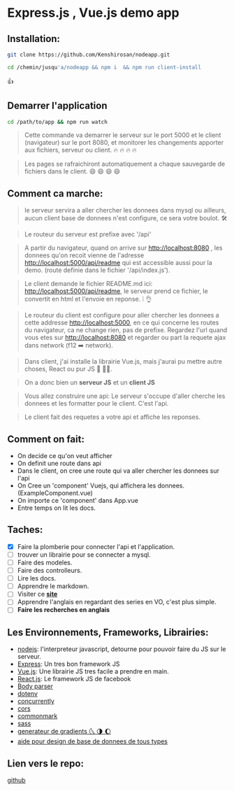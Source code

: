 # Express.js , Vue.js demo app

## Installation:

```bash
git clone https://github.com/Kenshirosan/nodeapp.git
```

```bash
cd /chemin/jusqu'a/nodeapp && npm i  && npm run client-install
```

👍

## Demarrer l'application

```bash
cd /path/to/app && npm run watch
```

> Cette commande va demarrer le serveur sur le port 5000 et le client (navigateur) sur le port 8080, et monitorer les changements apporter aux fichiers, serveur ou client. 🔥 🔥 🔥 🔥

> Les pages se rafraichiront automatiquement a chaque sauvegarde de fichiers dans le client. 😄 😄 😄 😄

## Comment ca marche:

> le serveur servira a aller chercher les donnees dans mysql ou ailleurs, aucun client base de donnees n'est configure, ce sera votre boulot. 🛠

> Le routeur du serveur est prefixe avec '/api'

> A partir du navigateur, quand on arrive sur [http://localhost:8080](http://localhost:8080) , les donnees qu'on recoit vienne de l'adresse [http://localhost:5000/api/readme](http://localhost:5000/api/readme) qui est accessible aussi pour la demo. (route definie dans le fichier '/api/index.js').

> Le client demande le fichier README.md ici: [http://localhost:5000/api/readme](http://localhost:5000/api/readme), le serveur prend ce fichier, le convertit en html et l'envoie en reponse. ❕ 👌

> Le routeur du client est configure pour aller chercher les donnees a cette addresse [http://localhost:5000](http://localhost:5000), en ce qui concerne les routes du navigateur, ca ne change rien, pas de prefixe. Regardez l'url quand vous etes sur [http://localhost:8080](http://localhost:8080) et regarder ou part la requete ajax dans network (f12 ➡️ network).

> Dans client, j'ai installe la librairie Vue.js, mais j'aurai pu mettre autre choses, React ou pur JS 🥇 🙆‍♂.

> On a donc bien un **serveur JS** et un **client JS**

> Vous allez construire une api: Le serveur s'occupe d'aller cherche les donnees et les formatter pour le client. C'est l'api.

> Le client fait des requetes a votre api et affiche les reponses.

## Comment on fait:

-   On decide ce qu'on veut afficher
-   On definit une route dans api
-   Dans le client, on cree une route qui va aller chercher les donnees sur l'api
-   On Cree un 'component' Vuejs, qui affichera les donnees. (ExampleComponent.vue)
-   On importe ce 'component' dans App.vue
-   Entre temps on lit les docs.

## Taches:

-   [x] Faire la plomberie pour connecter l'api et l'application.
-   [ ] trouver un librairie pour se connecter a mysql.
-   [ ] Faire des modeles.
-   [ ] Faire des controlleurs.
-   [ ] Lire les docs.
-   [ ] Apprendre le markdown.
-   [ ] Visiter ce **[site](https://www.webfx.com/tools/emoji-cheat-sheet)**
-   [ ] Apprendre l'anglais en regardant des series en VO, c'est plus simple.
-   [ ] **Faire les recherches en anglais**

## Les Environnements, Frameworks, Librairies:

-   [nodejs](https://nodejs.org/fr/): l'interpreteur javascript, detourne pour pouvoir faire du JS sur le serveur.
-   [Express](https://expressjs.com/): Un tres bon framework JS
-   [Vue.js](https://vuejs.org/v2/guide/): Une librairie JS tres facile a prendre en main.
-   [React.js](https://reactjs.org/): Le framework JS de facebook
-   [Body parser](https://github.com/expressjs/body-parser)
-   [dotenv](https://github.com/motdotla/dotenv)
-   [concurrently](https://github.com/kimmobrunfeldt/concurrently)
-   [cors](https://github.com/expressjs/cors)
-   [commonmark](https://github.com/commonmark/commonmark.js)
-   [sass](https://sass-lang.com/)
-   [generateur de gradients 🌜 🌗 🌔](https://cssgradient.io/)
-   [aide pour design de base de donnees de tous types](http://www.databaseanswers.org/data_models/index.htm)

## Lien vers le repo:

[github](https://github.com/Kenshirosan/nodeapp.git)
